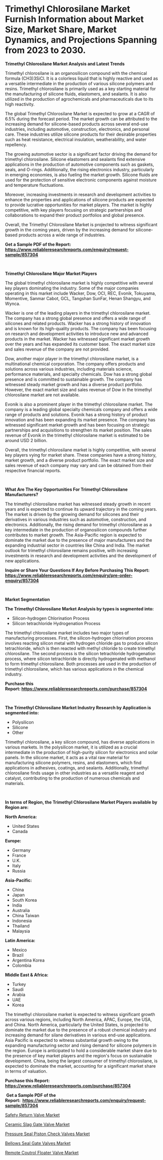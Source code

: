 <p><h1>Trimethyl Chlorosilane Market Furnish Information about Market Size, Market Share, Market Dynamics, and Projections Spanning from 2023 to 2030.</h1></p><p><strong>Trimethyl Chlorosilane Market Analysis and Latest Trends</strong></p>
<p><p>Trimethyl chlorosilane is an organosilicon compound with the chemical formula (CH3)3SiCl. It is a colorless liquid that is highly reactive and used as a versatile intermediate in the production of various silicone polymers and resins. Trimethyl chlorosilane is primarily used as a key starting material for the manufacturing of silicone fluids, elastomers, and sealants. It is also utilized in the production of agrochemicals and pharmaceuticals due to its high reactivity.</p><p>The global Trimethyl Chlorosilane Market is expected to grow at a CAGR of 6.5% during the forecast period. The market growth can be attributed to the increasing demand for silicone-based products across several end-use industries, including automotive, construction, electronics, and personal care. These industries utilize silicone products for their desirable properties such as heat resistance, electrical insulation, weatherability, and water repellency.</p><p>The growing automotive sector is a significant factor driving the demand for trimethyl chlorosilane. Silicone elastomers and sealants find extensive applications in the production of automotive components such as gaskets, seals, and O-rings. Additionally, the rising electronics industry, particularly in emerging economies, is also fueling the market growth. Silicone fluids are used for the protection of sensitive electronic components against moisture and temperature fluctuations.</p><p>Moreover, increasing investments in research and development activities to enhance the properties and applications of silicone products are expected to provide lucrative opportunities for market players. The market is highly competitive, with key players focusing on strategic partnerships and collaborations to expand their product portfolios and global presence.</p><p>Overall, the Trimethyl Chlorosilane Market is projected to witness significant growth in the coming years, driven by the increasing demand for silicone-based products across a wide range of industries.</p></p>
<p><strong>Get a Sample PDF of the Report:&nbsp; <a href="https://www.reliableresearchreports.com/enquiry/request-sample/857304">https://www.reliableresearchreports.com/enquiry/request-sample/857304</a></strong></p>
<p>&nbsp;</p>
<p><strong>Trimethyl Chlorosilane Major Market Players</strong></p>
<p><p>The global trimethyl chlorosilane market is highly competitive with several key players dominating the industry. Some of the major companies operating in this market include Wacker, Dow, OCI, REC, Evonik, Tokuyama, Momentive, Sanmar Cabot, GCL, Tangshan SunFar, Henan Shangyu, and Wynca.</p><p>Wacker is one of the leading players in the trimethyl chlorosilane market. The company has a strong global presence and offers a wide range of silicones and related products. Wacker has a strong history of innovation and is known for its high-quality products. The company has been focusing on research and development activities to introduce new and advanced products in the market. Wacker has witnessed significant market growth over the years and has expanded its customer base. The exact market size and sales revenue of the company are not provided.</p><p>Dow, another major player in the trimethyl chlorosilane market, is a multinational chemical corporation. The company offers products and solutions across various industries, including materials science, performance materials, and specialty chemicals. Dow has a strong global presence and is committed to sustainable growth. The company has witnessed steady market growth and has a diverse product portfolio. However, the exact market size and sales revenue of Dow in the trimethyl chlorosilane market are not available.</p><p>Evonik is also a prominent player in the trimethyl chlorosilane market. The company is a leading global specialty chemicals company and offers a wide range of products and solutions. Evonik has a strong history of product innovation and has been expanding its market presence. The company has witnessed significant market growth and has been focusing on strategic partnerships and acquisitions to strengthen its market position. The sales revenue of Evonik in the trimethyl chlorosilane market is estimated to be around USD 2 billion.</p><p>Overall, the trimethyl chlorosilane market is highly competitive, with several key players vying for market share. These companies have a strong history, market growth, and a diverse product portfolio. The exact market size and sales revenue of each company may vary and can be obtained from their respective financial reports.</p></p>
<p>&nbsp;</p>
<p><strong>What Are The Key Opportunities For Trimethyl Chlorosilane Manufacturers?</strong></p>
<p><p>The trimethyl chlorosilane market has witnessed steady growth in recent years and is expected to continue its upward trajectory in the coming years. The market is driven by the growing demand for silicones and their derivatives in various industries such as automotive, construction, and electronics. Additionally, the rising demand for trimethyl chlorosilane as a key intermediate in the production of organosilicon compounds further contributes to market growth. The Asia-Pacific region is expected to dominate the market due to the presence of major manufacturers and the expanding industrial sector in countries like China and India. The market outlook for trimethyl chlorosilane remains positive, with increasing investments in research and development activities and the development of new applications.</p></p>
<p><strong>Inquire or Share Your Questions If Any Before Purchasing This Report: <a href="https://www.reliableresearchreports.com/enquiry/pre-order-enquiry/857304">https://www.reliableresearchreports.com/enquiry/pre-order-enquiry/857304</a></strong></p>
<p>&nbsp;</p>
<p><strong>Market Segmentation</strong></p>
<p><strong>The Trimethyl Chlorosilane Market Analysis by types is segmented into:</strong></p>
<p><ul><li>Silicon-hydrogen Chlorination Process</li><li>Silicon tetrachloride Hydrogenation Process</li></ul></p>
<p><p>The trimethyl chlorosilane market includes two major types of manufacturing processes. First, the silicon-hydrogen chlorination process involves reacting silicon metal with hydrogen chloride gas to produce silicon tetrachloride, which is then reacted with methyl chloride to create trimethyl chlorosilane. The second process is the silicon tetrachloride hydrogenation process, where silicon tetrachloride is directly hydrogenated with methanol to form trimethyl chlorosilane. Both processes are used in the production of trimethyl chlorosilane, which has various applications in the chemical industry.</p></p>
<p><strong>Purchase this Report:&nbsp;<a href="https://www.reliableresearchreports.com/purchase/857304">https://www.reliableresearchreports.com/purchase/857304</a></strong></p>
<p>&nbsp;</p>
<p><strong>The Trimethyl Chlorosilane Market Industry Research by Application is segmented into:</strong></p>
<p><ul><li>Polysilicon</li><li>Silicone</li><li>Other</li></ul></p>
<p><p>Trimethyl chlorosilane, a key silicon compound, has diverse applications in various markets. In the polysilicon market, it is utilized as a crucial intermediate in the production of high-purity silicon for electronics and solar panels. In the silicone market, it acts as a vital raw material for manufacturing silicone polymers, resins, and elastomers, which find applications in adhesives, coatings, and sealants. Additionally, trimethyl chlorosilane finds usage in other industries as a versatile reagent and catalyst, contributing to the production of numerous chemicals and materials.</p></p>
<p>&nbsp;</p>
<p><strong>In terms of Region, the Trimethyl Chlorosilane Market Players available by Region are:</strong></p>
<p>
    <p> <strong> North America: </strong>
        <ul>
            <li>United States</li>
            <li>Canada</li>
        </ul>
        </p> 
    <p> <strong> Europe: </strong>
        <ul>
            <li>Germany</li>
            <li>France</li>
            <li>U.K.</li>
            <li>Italy</li>
            <li>Russia</li>
        </ul>
        </p> 
    <p> <strong> Asia-Pacific: </strong>
        <ul>
            <li>China</li>
            <li>Japan</li>
            <li>South Korea</li>
            <li>India</li>
            <li>Australia</li>
            <li>China Taiwan</li>
            <li>Indonesia</li>
            <li>Thailand</li>
            <li>Malaysia</li>
        </ul>
        </p> 
    <p> <strong> Latin America: </strong>
        <ul>
            <li>Mexico</li>
            <li>Brazil</li>
            <li>Argentina Korea</li>
            <li>Colombia</li>
        </ul>
        </p> 
    <p> <strong> Middle East & Africa: </strong>
        <ul>
            <li>Turkey</li>
            <li>Saudi</li>
            <li>Arabia</li>
            <li>UAE</li>
            <li>Korea</li>
        </ul>
    </p>
    </p>
<p><p>The trimethyl chlorosilane market is expected to witness significant growth across various regions, including North America, APAC, Europe, the USA, and China. North America, particularly the United States, is projected to dominate the market due to the presence of a robust chemical industry and increasing demand for silane derivatives in various end-use applications. Asia Pacific is expected to witness substantial growth owing to the expanding manufacturing sector and rising demand for silicone polymers in the region. Europe is anticipated to hold a considerable market share due to the presence of key market players and the region's focus on sustainable development. China, being the largest consumer of trimethyl chlorosilane, is expected to dominate the market, accounting for a significant market share in terms of valuation.</p></p>
<p><strong>Purchase this Report: <a href="https://www.reliableresearchreports.com/purchase/857304">https://www.reliableresearchreports.com/purchase/857304</a></strong></p>
<p>&nbsp;<strong>Get a Sample PDF of the Report:&nbsp;&nbsp;<a href="https://www.reliableresearchreports.com/enquiry/request-sample/857304">https://www.reliableresearchreports.com/enquiry/request-sample/857304</a></strong></p>
<p><strong></strong></p>
<p><p><a href="https://medium.com/@pillingbary7584/safety-return-valve-market-trends-forecast-and-competitive-analysis-to-2030-71053fc1eb1e">Safety Return Valve Market</a></p><p><a href="https://medium.com/@rombilly2345/ceramic-slag-gate-valve-market-research-report-its-history-and-forecast-2023-to-2030-0b5d869c16b2">Ceramic Slag Gate Valve Market</a></p><p><a href="https://medium.com/@fitanstorm7845/pressure-seal-piston-check-valves-market-the-key-to-successful-business-strategy-forecast-till-c10944746dbb">Pressure Seal Piston Check Valves Market</a></p><p><a href="https://medium.com/@jacks0866979/bellows-seal-gate-valves-market-furnishes-information-on-market-share-market-trends-and-market-8ff89c593e72">Bellows Seal Gate Valves Market</a></p><p><a href="https://medium.com/@peatebilly85475/remote-coutrol-floater-valve-market-furnishes-information-on-market-share-market-trends-and-62281b081e0b">Remote Coutrol Floater Valve Market</a></p></p>